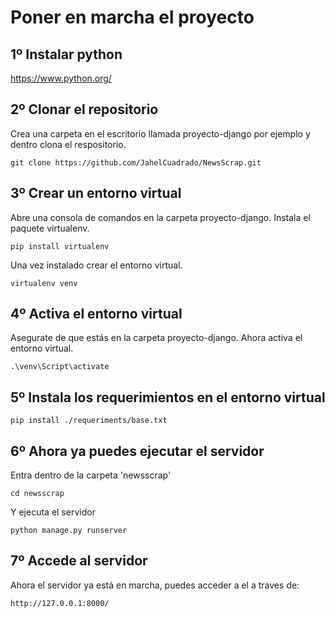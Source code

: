 # Poner en marcha el proyecto  


## 1º Instalar python
https://www.python.org/
  
  
  
## 2º Clonar el repositorio
Crea una carpeta en el escritorio llamada proyecto-django por ejemplo y dentro clona el respositorio.

` git clone https://github.com/JahelCuadrado/NewsScrap.git `
  
  
  
## 3º Crear un entorno virtual
Abre una consola de comandos en la carpeta proyecto-django. Instala el paquete virtualenv.

`pip install virtualenv`

Una vez instalado crear el entorno virtual.

`virtualenv venv`

  
  
  
## 4º Activa el entorno virtual
Asegurate de que estás en la carpeta proyecto-django. Ahora activa el entorno virtual.

`.\venv\Script\activate`
  
  
  
## 5º Instala los requerimientos en el entorno virtual

`pip install ./requeriments/base.txt`
  
  
  
## 6º Ahora ya puedes ejecutar el servidor
Entra dentro de la carpeta 'newsscrap'

`cd newsscrap`

Y ejecuta el servidor

`python manage.py runserver`
  
  
  
## 7º Accede al servidor
Ahora el servidor ya está en marcha, puedes acceder a el a traves de:

`http://127.0.0.1:8000/`

